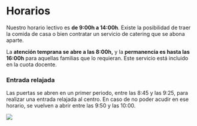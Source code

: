 # Horarios

Nuestro horario lectivo es **de 9:00h a 14:00h**. Existe la posibilidad de traer la comida de casa o bien contratar un servicio de catering que se abona aparte.

La **atención temprana se abre a las 8:00h,** y la **permanencia es hasta las 16:00h** para aquellas familias que lo requieran. Este servicio está incluido en la cuota docente.

### Entrada relajada

Las puertas se abren en un primer periodo, entre las 8:45 y las 9:25, para realizar una entrada relajada al centro. En caso de no poder acudir en ese horario, se vuelven a abrir entre las 9:50 y las 10:00.&#x20;

![](../.gitbook/assets/IMG\_9617.JPG)
